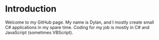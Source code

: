 # Introduction
Welcome to my GitHub page. My name is Dylan, and I mostly create small C# applications in my spare time. Coding for my job is mostly in C# and JavaScript (sometimes VBScript).
